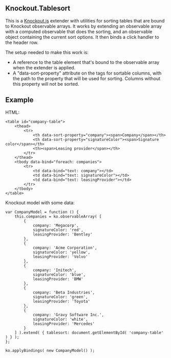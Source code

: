 ## Knockout.Tablesort

This is a [Knockout.js](http://knockoutjs.com/ "Knockout") extender with utilities for
sorting tables that are bound to Knockout observable arrays. It works by extending an
observable array with a computed observable that does the sorting, and an observable object
containing the current sort options. It then binds a click handler to the header row.

The setup needed to make this work is:
  - A reference to the table element that's bound to the observable array when
    the extender is applied.
  - A "data-sort-property" attribute on the <th> tags for sortable columns, with the
    path to the property that will be used for sorting. Columns without this property
    will not be sorted.

Example
-------

HTML:

    <table id="company-table">
        <thead>
            <tr>
                <th data-sort-property="company"><span>Company</span></th>
                <th data-sort-property="signatureColor"><span>Signature color</span></th>
                <th><span>Leasing provider</span></th>
            </tr>
        </thead>
        <tbody data-bind="foreach: companies">
            <tr>
                <td data-bind="text: company"></td>
                <td data-bind="text: signatureColor"></td>
                <td data-bind="text: leasingProvider"></td>
            </tr>
        </tbody>
    </table>

Knockout model with some data:

    var CompanyModel = function () {
        this.companies = ko.observableArray( [
            {
                company: 'Megacorp',
                signatureColor: 'red',
                leasingProvider: 'Bentley'
            },
            {
                company: 'Acme Corporation',
                signatureColor: 'yellow',
                leasingProvider: 'Volvo'
            },
            {
                company: 'Initech',
                signatureColor: 'blue',
                leasingProvider: 'BMW'
            },
            {
                company: 'Beta Industries',
                signatureColor: 'green',
                leasingProvider: 'Toyota'
            },
            {
                company: 'Gravy Software Inc.',
                signatureColor: 'white',
                leasingProvider: 'Mercedes'
            }
        ] ).extend( { tablesort: document.getElementById( 'company-table' ) } );
    };

    ko.applyBindings( new CompanyModel() );
